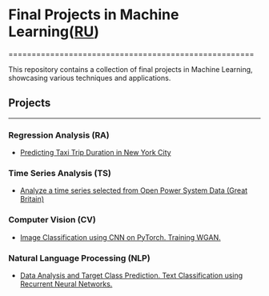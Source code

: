 # Final Projects in Machine Learning([RU](https://github.com/termik88/final_projects_ml/README.ru.md))
=====================================================

This repository contains a collection of final projects in Machine Learning, showcasing various techniques and applications.

## Projects
-------------

### Regression Analysis (RA)
* [Predicting Taxi Trip Duration in New York City](https://github.com/termik88/final_projects_ml/regression_analysis)

### Time Series Analysis (TS)
* [Analyze a time series selected from Open Power System Data (Great Britain)](https://github.com/termik88/final_projects_ml/time_series)

### Computer Vision (CV)
* [Image Classification using CNN on PyTorch. Training WGAN.](https://github.com/termik88/final_projects_ml/computer_vision)

### Natural Language Processing (NLP)
* [Data Analysis and Target Class Prediction. Text Classification using Recurrent Neural Networks.](https://github.com/termik88/final_projects_ml/natural_language_processing)